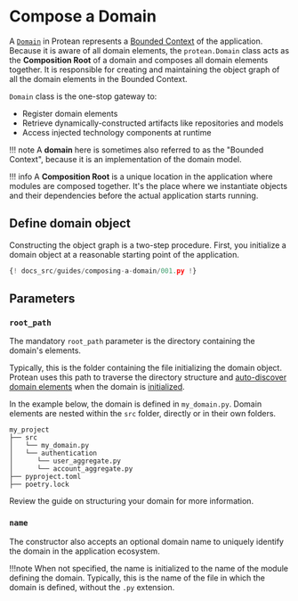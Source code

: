 # Compose a Domain

A [`Domain`](../../glossary.md#domain) in Protean represents a 
[Bounded Context](../../glossary.md#bounded-context) of the application. 
Because it is aware of all domain elements, the `protean.Domain` class acts as
the **Composition Root** of a domain and composes all domain elements together.
It is responsible for creating and maintaining the object graph of all the
domain elements in the Bounded Context.

`Domain` class is the one-stop gateway to:
- Register domain elements
- Retrieve dynamically-constructed artifacts like repositories and models
- Access injected technology components at runtime

!!! note
    A **domain** here is sometimes also referred to as the "Bounded Context",
    because it is an implementation of the domain model.

!!! info
    A **Composition Root** is a unique location in the application where 
    modules are composed together. It's the place where we instantiate objects
    and their dependencies before the actual application starts running.

## Define domain object

Constructing the object graph is a two-step procedure. First, you initialize a
domain object at a reasonable starting point of the application.

```py hl_lines="3"
{! docs_src/guides/composing-a-domain/001.py !}
```

## Parameters

### **`root_path`**

The mandatory `root_path` parameter is the directory containing the domain's
elements.

Typically, this is the folder containing the file initializing the domain
object. Protean uses this path to traverse the directory structure
and [auto-discover domain elements](#auto-discover-domain-elements) when the
domain is [initialized](#initialize-the-domain).

In the example below, the domain is defined in `my_domain.py`. Domain elements
are nested within the `src` folder, directly or in their own folders. 

```shell
my_project
├── src
│   └── my_domain.py
│   └── authentication
│      └── user_aggregate.py
│      └── account_aggregate.py
├── pyproject.toml
├── poetry.lock
```

<!-- FIXME Create a "domain structuring" guide -->
Review the guide on structuring your domain for more information.

### **`name`**

The constructor also accepts an optional domain name to uniquely identify the
domain in the application ecosystem.

!!!note
    When not specified, the name is initialized to the name of the module
    defining the domain. Typically, this is the name of the file in which
    the domain is defined, without the `.py` extension.
